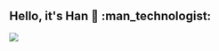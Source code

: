 <h2>Hello, it's Han 👋 :man_technologist: </h2>
<div>
  <img src="https://media1.tenor.com/m/psQzFHIko4MAAAAd/study-anime.gif" />
</div>  
<!--
**prodigy-han/prodigy-han** is a ✨ _special_ ✨ repository because its `README.md` (this file) appears on your GitHub profile.

Here are some ideas to get you started:

- 🔭 I’m currently working on ...
- 🌱 I’m currently learning ...
- 👯 I’m looking to collaborate on ...
- 🤔 I’m looking for help with ...
- 💬 Ask me about ...
- 📫 How to reach me: ...
- 😄 Pronouns: ...
- ⚡ Fun fact: ...
-->
